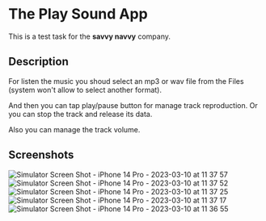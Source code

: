 # The Play Sound App

This is a test task for the **savvy navvy** company.

## Description
For listen the music you shoud select an mp3 or wav file from the Files (system won't allow to select another format).

And then you can tap play/pause button for manage track reproduction. Or you can stop the track and release its data.

Also you can manage the track volume.

## Screenshots
![Simulator Screen Shot - iPhone 14 Pro - 2023-03-10 at 11 37 57](https://user-images.githubusercontent.com/33263736/224219460-8778447d-5d2a-422c-aa4d-8375f50d64fe.png)
![Simulator Screen Shot - iPhone 14 Pro - 2023-03-10 at 11 37 52](https://user-images.githubusercontent.com/33263736/224219465-c04db38c-b7ef-4eca-89c5-3033bdb98f38.png)
![Simulator Screen Shot - iPhone 14 Pro - 2023-03-10 at 11 37 25](https://user-images.githubusercontent.com/33263736/224219468-c9aeceef-013d-44bd-aeed-e8396cb97cf4.png)
![Simulator Screen Shot - iPhone 14 Pro - 2023-03-10 at 11 37 17](https://user-images.githubusercontent.com/33263736/224219470-eff58fe2-b435-4600-948a-c4bbf86cd037.png)
![Simulator Screen Shot - iPhone 14 Pro - 2023-03-10 at 11 36 55](https://user-images.githubusercontent.com/33263736/224219471-e123ca0d-a986-4370-b31e-21f3c73200f4.png)
